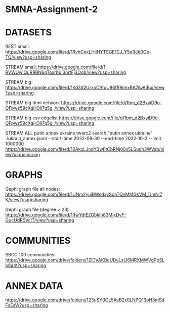 # SMNA-Assignment-2

# DATASETS 

REST small:
https://drive.google.com/file/d/1RvhCnxLHilHYTSGE1CJ_Y5o9Jb0Oe-TQ/view?usp=sharing

STREAM small:
https://drive.google.com/file/d/1-RVWUwIQuRRBN6qToxrbgI3nrtFj3Oob/view?usp=sharing

STREAM big:
https://drive.google.com/file/d/1Kd3d2UrxoCBtuU86fR9imxRA7AvAiBuj/view?usp=sharing

STREAM big html network
https://drive.google.com/file/d/1bm_d2BxyiD9o-QFpwz59cXqHOli7q5g_/view?usp=sharing

STREAM big csv edgelist
https://drive.google.com/file/d/1bm_d2BxyiD9o-QFpwz59cXqHOli7q5g_/view?usp=sharing


STREAM ALL putin annex ukraine
twarc2 search "putin annex ukraine" ./ukrain_annex.jsonl --start-time 2022-09-30 --end-time 2022-10-2 --limit 1000000
https://drive.google.com/file/d/10AkcLJndY3wFtCbRNj00x5LSudh3WVsb/view?usp=sharing


# GRAPHS

Gephi graph file all nodes:
https://drive.google.com/file/d/1UNm2yujBWsdxySoaTQvMMGkVM_DmNi7K/view?usp=sharing

Gephi graph file (degree > 23)
https://drive.google.com/file/d/1RwYdIEZGbklh83MjkDvF-GucUdR0VclT/view?usp=sharing

# COMMUNITIES
SBCC 100 communities
https://drive.google.com/drive/folders/1ZlDVAKBoUDvLsLI6MRXMWVgPpSLb8a4t?usp=sharing


# ANNEX DATA
https://drive.google.com/drive/folders/123uSY0OL5AvB2x0LNPQ13oH3mSdFsEsW?usp=sharing

